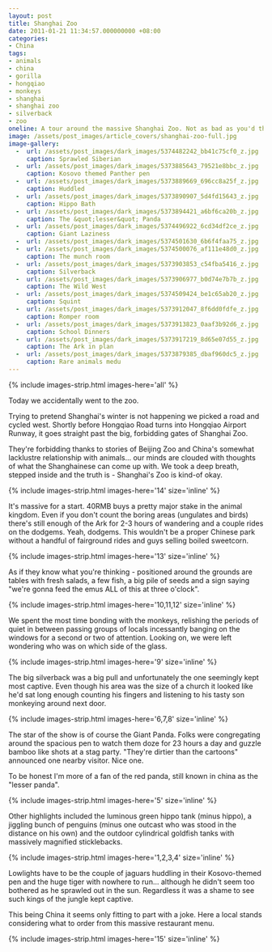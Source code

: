 ```yaml
---
layout: post
title: Shanghai Zoo
date: 2011-01-21 11:34:57.000000000 +08:00
categories:
- China
tags:
- animals
- china
- gorilla
- hongqiao
- monkeys
- shanghai
- shanghai zoo
- silverback
- zoo
oneline: A tour around the massive Shanghai Zoo. Not as bad as you'd think.
image: /assets/post_images/article_covers/shanghai-zoo-full.jpg
image-gallery:
  -  url: /assets/post_images/dark_images/5374482242_bb41c75cf0_z.jpg
     caption: Sprawled Siberian
  -  url: /assets/post_images/dark_images/5373885643_79521e8bbc_z.jpg
     caption: Kosovo themed Panther pen
  -  url: /assets/post_images/dark_images/5373889669_696cc8a25f_z.jpg
     caption: Huddled
  -  url: /assets/post_images/dark_images/5373890907_5d4fd15643_z.jpg
     caption: Hippo Bath
  -  url: /assets/post_images/dark_images/5373894421_a6bf6ca20b_z.jpg
     caption: The &quot;lesser&quot; Panda
  -  url: /assets/post_images/dark_images/5374496922_6cd34df2ce_z.jpg
     caption: Giant Laziness
  -  url: /assets/post_images/dark_images/5374501630_6b6f4faa75_z.jpg
  -  url: /assets/post_images/dark_images/5374500076_af111e48d0_z.jpg
     caption: The munch room
  -  url: /assets/post_images/dark_images/5373903853_c54fba5416_z.jpg
     caption: Silverback
  -  url: /assets/post_images/dark_images/5373906977_b0d74e7b7b_z.jpg
     caption: The Wild West
  -  url: /assets/post_images/dark_images/5374509424_be1c65ab20_z.jpg
     caption: Squint
  -  url: /assets/post_images/dark_images/5373912047_8f6dd0fdfe_z.jpg
     caption: Romper room
  -  url: /assets/post_images/dark_images/5373913823_0aaf3b92d6_z.jpg
     caption: School Dinners
  -  url: /assets/post_images/dark_images/5373917219_8d65e07d55_z.jpg
     caption: The Ark in plan
  -  url: /assets/post_images/dark_images/5373879385_dbaf960dc5_z.jpg
     caption: Rare animals medu
---
```

{% include images-strip.html images-here='all' %}

Today we accidentally went to the zoo.

Trying to pretend Shanghai's winter is not happening we picked a road and cycled west. Shortly before Hongqiao Road turns into Hongqiao Airport Runway, it goes straight past the big, forbidding gates of Shanghai Zoo.

They're forbidding thanks to stories of Beijing Zoo and China's somewhat lacklustre relationship with animals... our minds are clouded with thoughts of what the Shanghainese can come up with. We took a deep breath, stepped inside and the truth is - Shanghai's Zoo is kind-of okay.

{% include images-strip.html images-here='14' size='inline' %}

It's massive for a start. 40RMB buys a pretty major stake in the animal kingdom. Even if you don't count the boring areas (ungulates and birds) there's still enough of the Ark for 2-3 hours of wandering and a couple rides on the dodgems. Yeah, dodgems. This wouldn't be a proper Chinese park without a handful of fairground rides and guys selling boiled sweetcorn.

{% include images-strip.html images-here='13' size='inline' %}

As if they know what you're thinking - positioned around the grounds are tables with fresh salads, a few fish, a big pile of seeds and a sign saying "we're gonna feed the emus ALL of this at three o'clock".

{% include images-strip.html images-here='10,11,12' size='inline' %}

We spent the most time bonding with the monkeys, relishing the periods of quiet in between passing groups of locals incessantly banging on the windows for a second or two of attention. Looking on, we were left wondering who was on which side of the glass.

{% include images-strip.html images-here='9' size='inline' %}

The big silverback was a big pull and unfortunately the one seemingly kept most captive. Even though his area was the size of a church it looked like he'd sat long enough counting his fingers and listening to his tasty son monkeying around next door.

{% include images-strip.html images-here='6,7,8' size='inline' %}

The star of the show is of course the Giant Panda. Folks were congregating around the spacious pen to watch them doze for 23 hours a day and guzzle bamboo like shots at a stag party. "They're dirtier than the cartoons" announced one nearby visitor. Nice one.

To be honest I'm more of a fan of the red panda, still known in china as the "lesser panda".

{% include images-strip.html images-here='5' size='inline' %}

Other highlights included the luminous green hippo tank (minus hippo), a jiggling bunch of penguins (minus one outcast who was stood in the distance on his own) and the outdoor cylindrical goldfish tanks with massively magnified sticklebacks.

{% include images-strip.html images-here='1,2,3,4' size='inline' %}

Lowlights have to be the couple of jaguars huddling in their Kosovo-themed pen and the huge tiger with nowhere to run... although he didn't seem too bothered as he sprawled out in the sun. Regardless it was a shame to see such kings of the jungle kept captive.

This being China it seems only fitting to part with a joke. Here a local stands considering what to order from this massive restaurant menu.

{% include images-strip.html images-here='15' size='inline' %}
